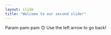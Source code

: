 ```yaml
---
layout: slide
title: "Welcome to our second slide!"
---
```

Param-pam-pam 🙃
Use the left arrow to go back!

